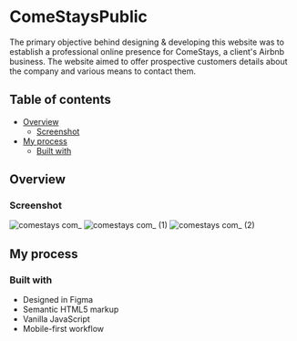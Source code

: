 # ComeStaysPublic

The primary objective behind designing & developing this website was to establish a professional online presence for ComeStays, a client's Airbnb business. The website aimed to offer prospective customers details about the company and various means to contact them.

## Table of contents

- [Overview](#overview)
  - [Screenshot](#screenshot)
- [My process](#my-process)
  - [Built with](#built-with)


## Overview

### Screenshot


![comestays com_](https://github.com/LaiDev/ComeStaysPublic/assets/70034760/606fd74e-e49d-4d3f-911d-18b51c966e7b)
![comestays com_ (1)](https://github.com/LaiDev/ComeStaysPublic/assets/70034760/f8cb066c-647d-4e14-b9fd-86c1c7bf9dd8)
![comestays com_ (2)](https://github.com/LaiDev/ComeStaysPublic/assets/70034760/fd5817d4-ad02-4122-83dc-47a422d49c2a)

## My process

### Built with
- Designed in Figma
- Semantic HTML5 markup
- Vanilla JavaScript
- Mobile-first workflow
